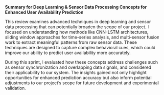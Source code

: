 **Summary for Deep Learning & Sensor Data Processing Concepts for Enhanced User Availability Prediction**

This review examines advanced techniques in deep learning and sensor data processing that can potentially broaden the scope of our project. I focused on understanding how methods like CNN-LSTM architectures, sliding window approaches for time-series analysis, and multi-sensor fusion work to extract meaningful patterns from raw sensor data. These techniques are designed to capture complex behavioral cues, which could improve our ability to predict user availability more accurately.

During this sprint, I evaluated how these concepts address challenges such as sensor synchronization and overlapping data signals, and considered their applicability to our system. The insights gained not only highlight opportunities for enhanced prediction accuracy but also inform potential adjustments to our project’s scope for future development and experimental validation.
